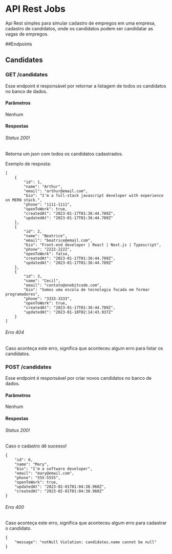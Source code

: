 # API Rest Jobs
 Api Rest simples para simular cadastro de empregos em uma empresa, cadastro de candidatos, onde os candidatos podem ser candidatar as vagas de empregos.

##Endpoints
## Candidates
### GET /candidates
Esse endpoint é responsável por retornar a listagem de todos os candidatos no banco de dados.
#### Parâmetros 
Nenhum
#### Respostas
###### Status 200!
Retorna um json com todos os candidatos cadastrados.

Exemplo de resposta:
```
[
    {
        "id": 1,
        "name": "Arthur",
        "email": "arthur@email.com",
        "bio": "I'm a full-stack javascript developer with experience on MERN stack.",
        "phone": "1111-1111",
        "openToWork": true,
        "createdAt": "2023-01-17T01:36:44.789Z",
        "updatedAt": "2023-01-17T01:36:44.789Z"
    },
    {
        "id": 2,
        "name": "Beatrice",
        "email": "beatrice@email.com",
        "bio": "Front-end developer | React | Next.js | Typescript",
        "phone": "2222-2222",
        "openToWork": false,
        "createdAt": "2023-01-17T01:36:44.789Z",
        "updatedAt": "2023-01-17T01:36:44.789Z"
    },
    {
        "id": 3,
        "name": "Cecil",
        "email": "contato@onebitcode.com",
        "bio": "Somos uma escola de tecnologia focada em formar programadores",
        "phone": "3333-3333",
        "openToWork": true,
        "createdAt": "2023-01-17T01:36:44.789Z",
        "updatedAt": "2023-01-18T02:14:43.937Z"
    }
]
```
###### Erro 404
Caso aconteça este erro, significa que aconteceu algum erro para listar os candidatos. 

### POST /candidates
Esse endpoint é responsável por criar novos candidatos no banco de dados.
#### Parâmetros 
Nenhum
#### Respostas
###### Status 200!
Caso o cadastro dê sucesso!
```
{
    "id": 6,
    "name": "Mary",
    "bio": "I'm a software developer",
    "email": "mary@email.com",
    "phone": "555-5555",
    "openToWork": true,
    "updatedAt": "2023-02-01T01:04:38.960Z",
    "createdAt": "2023-02-01T01:04:38.960Z"
}
```

###### Erro 400
Caso aconteça este erro, significa que aconteceu algum erro para cadastrar o candidato.

```
{
    "message": "notNull Violation: candidates.name cannot be null"
}
```
